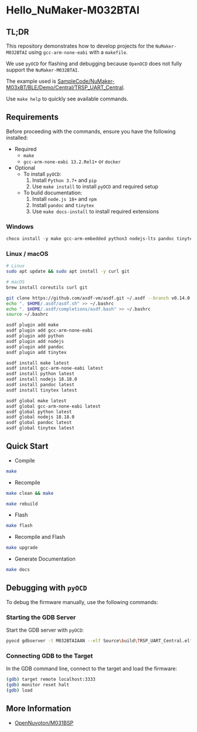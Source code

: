 # Hello_NuMaker-M032BTAI

## TL;DR

This repository demonstrates how to develop projects for the `NuMaker-M032BTAI` using `gcc-arm-none-eabi` with a `makefile`.

We use `pyOCD` for flashing and debugging because `OpenOCD` does not fully support the `NuMaker-M032BTAI`.

The example used is [SampleCode/NuMaker-M03xBT/BLE/Demo/Central/TRSP_UART_Central](https://github.com/OpenNuvoton/M031BSP/tree/master/SampleCode/NuMaker-M03xBT/BLE/Demo/Central/TRSP_UART_Central).

Use `make help` to quickly see available commands.

## Requirements

Before proceeding with the commands, ensure you have the following installed:

- Required
  - `make`
  - `gcc-arm-none-eabi 13.2.Rel1+` or `docker`
- Optional
  - To install `pyOCD`:
    1. Install `Python 3.7+` and `pip`
    1. Use `make install` to install `pyOCD` and required setup
  - To build documentation:
    1. Install `node.js 18+` and `npm`
    1. Install `pandoc` and `tinytex`
    1. Use `make docs-install` to install required extensions

### Windows

```powershell
choco install -y make gcc-arm-embedded python3 nodejs-lts pandoc tinytex
```

### Linux / macOS

```bash
# Linux
sudo apt update && sudo apt install -y curl git
```

```bash
# macOS
brew install coreutils curl git
```

```bash
git clone https://github.com/asdf-vm/asdf.git ~/.asdf --branch v0.14.0
echo ". $HOME/.asdf/asdf.sh" >> ~/.bashrc
echo ". $HOME/.asdf/completions/asdf.bash" >> ~/.bashrc
source ~/.bashrc
```

```bash
asdf plugin add make
asdf plugin add gcc-arm-none-eabi
asdf plugin add python
asdf plugin add nodejs
asdf plugin add pandoc
asdf plugin add tinytex
```

```bash
asdf install make latest
asdf install gcc-arm-none-eabi latest
asdf install python latest
asdf install nodejs 18.18.0
asdf install pandoc latest
asdf install tinytex latest
```

```bash
asdf global make latest
asdf global gcc-arm-none-eabi latest
asdf global python latest
asdf global nodejs 18.18.0
asdf global pandoc latest
asdf global tinytex latest
```

## Quick Start

- Compile

```bash
make
```

- Recompile

```bash
make clean && make
```

```bash
make rebuild
```

- Flash

```bash
make flash
```

- Recompile and Flash

```bash
make upgrade
```

- Generate Documentation

```bash
make docs
```

## Debugging with `pyOCD`

To debug the firmware manually, use the following commands:

### Starting the GDB Server

Start the GDB server with `pyOCD`:

```bash
pyocd gdbserver -t M032BTAIAAN --elf Source\build\TRSP_UART_Central.elf
```

### Connecting GDB to the Target

In the GDB command line, connect to the target and load the firmware:

```bash
(gdb) target remote localhost:3333
(gdb) monitor reset halt
(gdb) load
```

## More Information

- [OpenNuvoton/M031BSP](https://github.com/OpenNuvoton/M031BSP)
